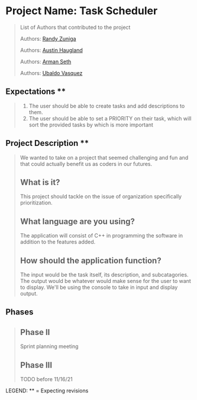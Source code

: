 # Project Name: Task Scheduler
 > List of Authors that contributed to the project
 >
 > Authors: [Randy Zuniga](https://github.com/SpartanXLIV)
 > 
 > Authors: [Austin Haugland](https://github.com/MidnightHorse)
 > 
 > Authors: [Arman Seth](https://github.com/armanseth)
 > 
 > Authors: [Ubaldo Vasquez](https://github.com/uvasqve)
 >
## Expectations **
> 1) The user should be able to create tasks and add descriptions to them.
> 2) The user should be able to set a PRIORITY on their task, which will sort the provided tasks by which is more important
>
## Project Description **
 > We wanted to take on a project that seemed challenging and fun and that could actually benefit us as coders in our futures.
 > ## What is it?
 > This project should tackle on the issue of organization specifically prioritization.
 > ## What language are you using?
 > The application will consist of C++ in programming the software in addition to the features added.
 > ## How should the application function?
 > The input would be the task itself, its description, and subcatagories. The output would be whatever would make sense for the user to want to display. We'll be using the console to take in input and display output.
## Phases
>
> ## Phase II
> Sprint planning meeting
> 
> ## Phase III
> TODO before 11/16/21
>
LEGEND: ** = Expecting revisions
